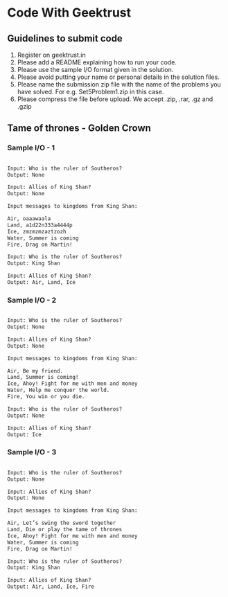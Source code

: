 # Code With Geektrust

## Guidelines to submit code

1. Register on geektrust.in
2. Please add a README explaining how to run your code.
3. Please use the sample I/O format given in the solution.
4. Please avoid putting your name or personal details in the solution files.
5. Please name the submission zip file with the name of the problems you have solved. For e.g. Set5Problem1.zip in this case.
6. Please compress the file before upload. We accept .zip, .rar, .gz and .gzip


## Tame of thrones - Golden Crown
### Sample I/O - 1

```html

Input: Who is the ruler of Southeros?
Output: None

Input: Allies of King Shan?
Output: None 

Input messages to kingdoms from King Shan: 

Air, oaaawaala
Land, a1d22n333a4444p
Ice, zmzmzmzaztzozh
Water, Summer is coming 
Fire, Drag on Martin!

Input: Who is the ruler of Southeros? 
Output: King Shan 

Input: Allies of King Shan? 
Output: Air, Land, Ice
```
### Sample I/O - 2
```html

Input: Who is the ruler of Southeros?
Output: None

Input: Allies of King Shan?
Output: None 

Input messages to kingdoms from King Shan: 

Air, Be my friend.
Land, Summer is coming!
Ice, Ahoy! Fight for me with men and money
Water, Help me conquer the world.
Fire, You win or you die.

Input: Who is the ruler of Southeros? 
Output: None

Input: Allies of King Shan? 
Output: Ice
```
### Sample I/O - 3
```html

Input: Who is the ruler of Southeros?
Output: None

Input: Allies of King Shan?
Output: None 

Input messages to kingdoms from King Shan: 

Air, Let’s swing the sword together
Land, Die or play the tame of thrones
Ice, Ahoy! Fight for me with men and money
Water, Summer is coming 
Fire, Drag on Martin!

Input: Who is the ruler of Southeros? 
Output: King Shan 

Input: Allies of King Shan? 
Output: Air, Land, Ice, Fire
```

